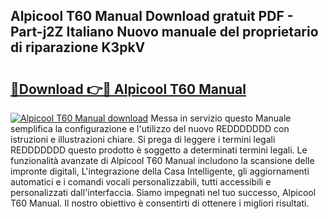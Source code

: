 ## Alpicool T60 Manual Download gratuit PDF - Part-j2Z Italiano Nuovo manuale del proprietario di riparazione K3pkV

# <h2><a href="http://df9bmsw.blite.top/?on=Alpicool+T60+Manual">🔗Download 👉🔴 Alpicool T60 Manual</a></h2>

[![Alpicool T60 Manual download](https://i.imgur.com/lujVjoI.png)](http://df9bmsw.blite.top/?on=Alpicool+T60+Manual)
Messa in servizio questo Manuale semplifica la configurazione e l'utilizzo del nuovo REDDDDDDD con istruzioni e illustrazioni chiare. Si prega di leggere i termini legali REDDDDDDD questo prodotto è soggetto a determinati termini legali. Le funzionalità avanzate di Alpicool T60 Manual includono la scansione delle impronte digitali, L'integrazione della Casa Intelligente, gli aggiornamenti automatici e i comandi vocali personalizzabili, tutti accessibili e personalizzati dall'interfaccia. Siamo impegnati nel tuo successo, Alpicool T60 Manual. Il nostro obiettivo è consentirti di ottenere i migliori risultati.
